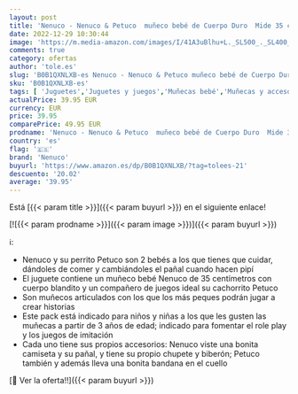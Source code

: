 ```yaml
---
layout: post
title: 'Nenuco - Nenuco & Petuco  muñeco bebé de Cuerpo Duro  Mide 35 cm  y su Animal Mascota  el Perrito Petuco  comen y Hacen Pipi en el pañal  Tienen Accesorios como Chupete y biberón  Famosa  700017204 '
date: 2022-12-29 10:30:44
image: 'https://m.media-amazon.com/images/I/41A3uBlhu+L._SL500_._SL400_.jpg'
comments: true
category: ofertas
author: 'tole.es'
slug: 'B0B1QXNLXB-es Nenuco - Nenuco & Petuco muñeco bebé de Cuerpo Duro Mide...'
sku: 'B0B1QXNLXB-es'
tags: [ 'Juguetes','Juguetes y juegos','Muñecas bebé','Muñecas y accesorios','bebé','biberón','chupete','nenuco','pañal','🇪🇸', ]
actualPrice: 39.95 EUR
currency: EUR
price: 39.95
comparePrice: 49.95 EUR
prodname: 'Nenuco - Nenuco & Petuco  muñeco bebé de Cuerpo Duro  Mide 35 cm  y su Animal Mascota  el Perrito Petuco  comen y Hacen Pipi en el pañal  Tienen Accesorios como Chupete y biberón  Famosa  700017204 '
country: 'es'
flag: '🇪🇸'
brand: 'Nenuco'
buyurl: 'https://www.amazon.es/dp/B0B1QXNLXB/?tag=tolees-21'
descuento: '20.02'
average: '39.95'
---
```


Está [{{< param title >}}]({{< param buyurl >}}) en el siguiente enlace!

[![{{< param prodname >}}]({{< param image >}})]({{< param buyurl >}})

ℹ️:

- Nenuco y su perrito Petuco son 2 bebés a los que tienes que cuidar, dándoles de comer y cambiándoles el pañal cuando hacen pipí
- El juguete contiene un muñeco bebé Nenuco de 35 centímetros con cuerpo blandito y un compañero de juegos ideal su cachorrito Petuco
- Son muñecos articulados con los que los más peques podrán jugar a crear historias
- Este pack está indicado para niños y niñas a los que les gusten las muñecas a partir de 3 años de edad; indicado para fomentar el role play y los juegos de imitación
- Cada uno tiene sus propios accesorios: Nenuco viste una bonita camiseta y su pañal, y tiene su propio chupete y biberón; Petuco también y además lleva una bonita bandana en el cuello

[🛒 Ver la oferta!!]({{< param buyurl >}})
